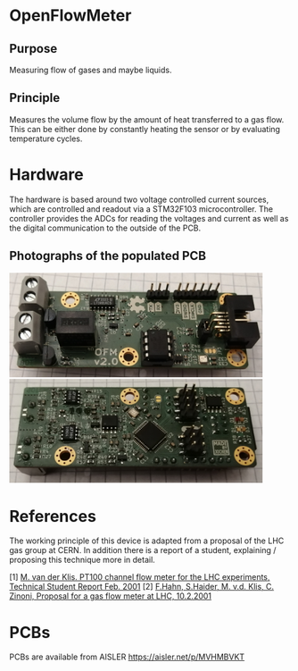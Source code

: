 # OpenFlowMeter
## Purpose
Measuring flow of gases and maybe liquids. 

## Principle
Measures the volume flow by the amount of heat transferred to a gas flow. This can be either done by constantly heating the sensor or by evaluating temperature cycles.

# Hardware
The hardware is based around two voltage controlled current sources, which are controlled and readout via a STM32F103 microcontroller. 
The controller provides the ADCs for reading the voltages and current as well as the digital communication to the outside of the PCB.

## Photographs of the populated PCB
<img width="90%" src="images/photographs/OFMv2.0_TOP.jpg" alt="Picture of the PCB from TOP side">

<img width="90%" src="images/photographs/OFMv2.0_BOT.jpg" alt="Picture of the PCB from BOT side">

# References
The working principle of this device is adapted from a proposal of the LHC gas group at CERN. In addition there is a report of a student, explaining / proposing this technique more in detail.

[1] [M. van der Klis. PT100 channel flow meter for the LHC experiments, Technical Student Report Feb. 2001](https://cernbox.cern.ch/s/Kf3zl0SAsNUGON4)
[2] [F.Hahn, S.Haider, M. v.d. Klis, C. Zinoni, Proposal for a gas flow meter at LHC, 10.2.2001](https://cernbox.cern.ch/s/3Rpv9e0gEgKwOim)

# PCBs
PCBs are available from AISLER https://aisler.net/p/MVHMBVKT
